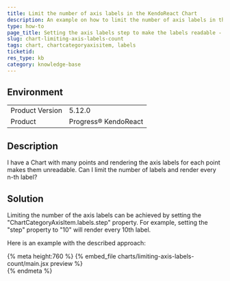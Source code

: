 ```yaml
---
title: Limit the number of axis labels in the KendoReact Chart
description: An example on how to limit the number of axis labels in the Chart so they don't overlap 
type: how-to
page_title: Setting the axis labels step to make the labels readable - KendoReact Chart
slug: chart-limiting-axis-labels-count
tags: chart, chartcategoryaxisitem, labels
ticketid: 
res_type: kb
category: knowledge-base
---
```

 
## Environment
<table>
    <tbody>
	    <tr> 
	    	<td>Product Version</td>
	    	<td>5.12.0</td>
	    </tr>
	    <tr>
	    	<td>Product</td>
	    	<td>Progress® KendoReact</td>
	    </tr>
    </tbody>
</table>


## Description
I have a Chart with many points and rendering the axis labels for each point makes them unreadable. Can I limit the number of labels and render every n-th label?


## Solution
Limiting the number of the axis labels can be achieved by setting the "ChartCategoryAxisItem.labels.step" property. For example, setting the "step" property to "10" will render every 10th label.

Here is an example with the described approach:
 
{% meta height:760 %}
{% embed_file charts/limiting-axis-labels-count/main.jsx preview %}   
{% endmeta %}
